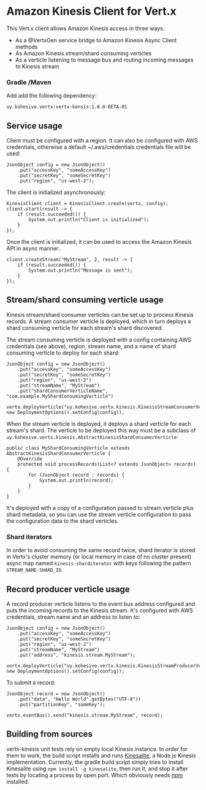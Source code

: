 # Amazon Kinesis Client for Vert.x
This Vert.x client allows Amazon Kinesis access in three ways:

* As a @VertxGen service bridge to Amazon Kinesis Async Client methods
* As Amazon Kinesis stream/shard consuming verticles
* As a verticle listening to message bus and routing incoming messages to Kinesis stream

### Gradle /Maven

Add add the following dependency:

```
uy.kohesive.vertx:vertx-kensis:1.0.0-BETA-01
```


## Service usage

Client must be configured with a region. It can also be configured with AWS credentials, otherwise a default ~/.aws/credentials credentials file will be used:

```
JsonObject config = new JsonObject()
    .put("accessKey", "someAccessKey")
    .put("secretKey", "someSecretKey")
    .put("region", "us-west-2");
```

The client is initialized asynchronously:

```
KinesisClient client = KinesisClient.create(vertx, config);
client.start(result -> {
    if (result.succeeded()) {
        System.out.println("Client is initialized");
    }
});
```

Once the client is initialized, it can be used to access the Amazon Kinesis API in async manner:

```
client.createStream("MyStream", 2, result -> {
    if (result.succeeded()) {
        System.out.println("Message is sent");
    }
});
```        
        
## Stream/shard consuming verticle usage

Kinesis stream/shard consumer verticles can be set up to process Kinesis records. A stream consumer verticle is deployed, which in turn deploys a shard consuming verticle for each stream's shard discovered.

The stream consuming verticle is deployed with a config containing AWS credentials (see above), region, stream name, and a name of shard consuming verticle to deploy for each shard:

```
JsonObject config = new JsonObject()
    .put("accessKey", "someAccessKey")
    .put("secretKey", "someSecretKey")
    .put("region", "us-west-2")
    .put("streamName", "MyStream")
    .put("shardConsumerVerticleName", "com.example.MyShardConsumingVerticle")

vertx.deployVerticle("uy.kohesive.vertx.kinesis.KinesisStreamConsumerVerticle", new DeploymentOptions().setConfig(config));    
```

When the stream verticle is deployed, it deploys a shard verticle for each stream's shard. The verticle to be deployed this way must be a subclass of `uy.kohesive.vertx.kinesis.AbstractKinesisShardConsumerVerticle`:

```
public class MyShardConsumingVerticle extends AbstractKinesisShardConsumerVerticle {
    @Override
    protected void processRecords(List<? extends JsonObject> records) {
        for (JsonObject record : records) {
            System.out.println(record);
        }
    }
}
```

It's deployed with a copy of a configuration passed to stream verticle plus shard metadata, so you can use the stream verticle configuration to pass the configuration data to the shard verticles.

### Shard iterators

In order to avoid consuming the same record twice, shard iterator is stored in Vertx's cluster memory (or local memory in case of no cluster present) async map named `kinesis-sharditerator` with keys following the pattern `STREAM_NAME-SHARD_ID`.

## Record producer verticle usage

A record producer verticle listens to the event bus address configured and puts the incoming records to the Kinesis stream. It's configured with AWS credentials, stream name and an address to listen to:

```
JsonObject config = new JsonObject()
    .put("accessKey", "someAccessKey")
    .put("secretKey", "someSecretKey")
    .put("region", "us-west-2")
    .put("streamName", "MyStream")
    .put("address", "kinesis.stream.MyStream");
    
vertx.deployVerticle("uy.kohesive.vertx.kinesis.KinesisStreamProducerVerticle", new DeploymentOptions().setConfig(config));    
```

To submit a record:

```
JsonObject record = new JsonObject()
    .put("data", "Hello World".getBytes("UTF-8"))
    .put("partitionKey", "someKey");

vertx.eventBus().send("kinesis.stream.MyStream", record);
```

## Building from sources

vertx-kinesis unit tests rely on empty local Kinesis instance. In order for them to work, the build script installs and runs [Kinesalite](https://github.com/mhart/kinesalite), a Node.js Kinesis implementation. Currently, the gradle build script simply tries to install Kinesalite using `npm install -g kinesalite`, then run it, and stop it after tests by locating a process by open port. Which obviously needs [npm](https://www.npmjs.com) installed.
